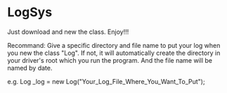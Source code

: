 # LogSys

Just download and new the class. Enjoy!!!

Recommand: Give a specific directory and file name to put your log when you new the class "Log". 
If not, it will automatically create the directory in your driver's root which you run the program. And the file name will be named by date.


e.g. Log _log = new Log("Your_Log_File_Where_You_Want_To_Put");
